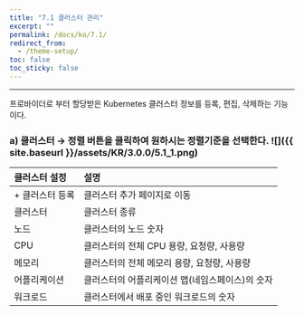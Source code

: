 ```yaml
---
title: "7.1 클러스터 관리"
excerpt: ""
permalink: /docs/ko/7.1/
redirect_from:
  - /theme-setup/
toc: false
toc_sticky: false
---
```


---
프로바이더로 부터 할당받은 Kubernetes 클러스터 정보를 등록, 편집, 삭제하는 기능이다.

### a\) 클러스터  →  정렬 버튼을 클릭하여 원하시는 정렬기준을 선택한다. ![]({{ site.baseurl }}/assets/KR/3.0.0/5.1_1.png)

| **클러스터 설정** | **설명** |
| :--- | :--- |
| + 클러스터 등록 | 클러스터 추가 페이지로 이동 |
| 클러스터 | 클러스터 종류 |
| 노드 | 클러스터의 노드 숫자 |
| CPU | 클러스터의 전체 CPU 용량, 요청량, 사용량 |
| 메모리 | 클러스터의 전체 메모리 용량, 요청량, 사용량 |
| 어플리케이션 | 클러스터의 어플리케이션 맵\(네임스페이스\)의 숫자 |
| 워크로드 | 클러스터에서 배포 중인 워크로드의 숫자 |
